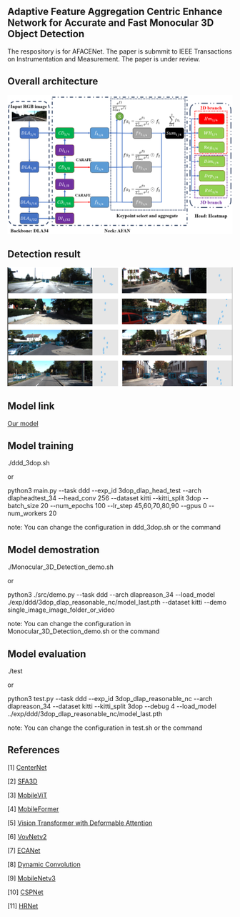 ## Adaptive Feature Aggregation Centric Enhance Network for Accurate and Fast Monocular 3D Object Detection
The respository is for AFACENet. The paper is submmit to IEEE Transactions on Instrumentation and Measurement. The paper is under review.

## Overall architecture
![image](https://github.com/PengWei-Lin/AFACENet/blob/main/pic/377734717_3568350886770723_955616644508864195_n.png)

## Detection result
![image](https://github.com/PengWei-Lin/AFACENet/blob/main/pic/377268711_2331490857034091_4453226347110264732_n.png)

## Model link
[Our model](https://drive.google.com/file/d/1zUgyva-F8SX_YwBInAypGsnGioDbmLKS/view?usp=sharing)

## Model training
./ddd_3dop.sh

or

python3 main.py --task ddd --exp_id 3dop_dlap_head_test --arch dlapheadtest_34 --head_conv 256 --dataset kitti --kitti_split 3dop --batch_size 20 --num_epochs 100 --lr_step 45,60,70,80,90 --gpus 0 --num_workers 20

note: You can change the configuration in ddd_3dop.sh or the command

## Model demostration
./Monocular_3D_Detection_demo.sh

or

python3 ./src/demo.py --task ddd --arch dlapreason_34 --load_model ./exp/ddd/3dop_dlap_reasonable_nc/model_last.pth --dataset kitti --demo single_image_image_folder_or_video

note: You can change the configuration in Monocular_3D_Detection_demo.sh or the command

## Model evaluation
./test

or

python3 test.py --task ddd --exp_id 3dop_dlap_reasonable_nc --arch dlapreason_34 --dataset kitti --kitti_split 3dop --debug 4 --load_model ../exp/ddd/3dop_dlap_reasonable_nc/model_last.pth

note: You can change the configuration in test.sh or the command

## References
[1] [CenterNet](https://github.com/xingyizhou/CenterNet)

[2] [SFA3D](https://github.com/maudzung/SFA3D)

[3] [MobileViT](https://github.com/huggingface/pytorch-image-models/blob/main/timm/models/mobilevit.py)

[4] [MobileFormer](https://github.com/kevinz8866/MobileFormer)

[5] [Vision Transformer with Deformable Attention](https://github.com/LeapLabTHU/DAT/tree/main)

[6] [VovNetv2](https://github.com/youngwanLEE/vovnet-detectron2)

[7] [ECANet](https://github.com/BangguWu/ECANet/blob/master/models/eca_module.py?fbclid=IwAR305bvvHYF-q6SupbMvTtMkm0rAqMBjMCeIhC-HB6lFEPw5saEhqoIz3ZU)

[8] [Dynamic Convolution](https://github.com/kaijieshi7/Dynamic-convolution-Pytorch)

[9] [MobileNetv3](https://github.com/YaphetS-X/CenterNet-MobileNetV3)

[10] [CSPNet](https://zhuanlan.zhihu.com/p/263555330)

[11] [HRNet](https://github.com/HRNet/HRNet-Semantic-Segmentation/tree/HRNet-OCR)
